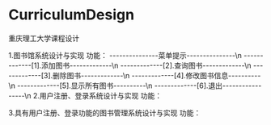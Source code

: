 # CurriculumDesign
重庆理工大学课程设计

1.图书馆系统设计与实现
功能：
    ---------------菜单提示---------------\n
    -------------[1].添加图书-------------\n
    -------------[2].查询图书-------------\n
    -------------[3].删除图书-------------\n
    -------------[4].修改图书信息----------\n
    -------------[5].显示所有图书----------\n
    -------------[6].退出-----------------\n
2.用户注册、登录系统设计与实现
功能：

3.具有用户注册、登录功能的图书管理系统设计与实现
功能：
